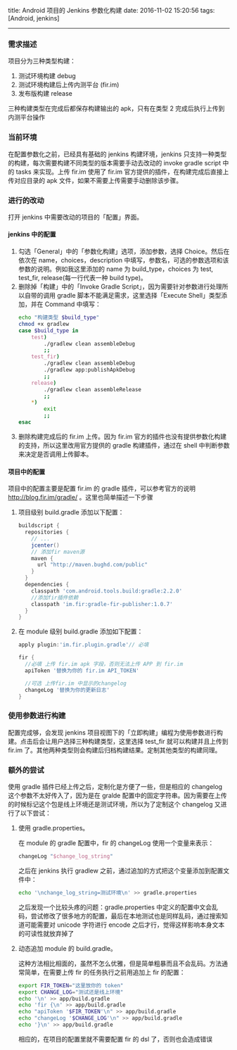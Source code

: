 title: Android 项目的 Jenkins 参数化构建
date: 2016-11-02 15:20:56
tags: [Android, jenkins]

---
### 需求描述

项目分为三种类型构建：

1. 测试环境构建 debug
2. 测试环境构建后上传内测平台 (fir.im)
3. 发布版构建 release

三种构建类型在完成后都保存构建输出的 apk，只有在类型 2 完成后执行上传到内测平台操作

<!--more-->

### 当前环境

在配置参数化之前，已经具有基础的 jenkins 构建环境，jenkins 只支持一种类型的构建，每次需要构建不同类型的版本需要手动去改动的 invoke gradle script 中的 tasks 来实现。上传 fir.im 使用了 fir.im 官方提供的插件，在构建完成后直接上传对应目录的 apk 文件，如果不需要上传需要手动删除该步骤。

### 进行的改动

打开 jenkins 中需要改动的项目的「配置」界面。

#### jenkins 中的配置

1. 勾选「General」中的「参数化构建」选项，添加参数，选择 Choice。然后在依次在 name，choices，description 中填写，参数名，可选的参数选项和该参数的说明。例如我这里添加的 name 为 build_type，choices 为 test, test_fir, release(每一行代表一种 build type)。
2. 删除掉「构建」中的「Invoke Gradle Script」，因为需要针对参数进行处理所以自带的调用 gradle 脚本不能满足需求，这里选择「Execute Shell」类型添加，并在 Command 中填写：
   ```bash
   echo "构建类型 $build_type"
   chmod +x gradlew
   case $build_type in
       test)
           ./gradlew clean assembleDebug
           ;;
       test_fir)
           ./gradlew clean assembleDebug
           ./gradlew app:publishApkDebug
           ;;
       release)
           ./gradlew clean assembleRelease
           ;;
       *)
           exit
           ;;
   esac
   ```
3. 删除构建完成后的 fir.im 上传。因为 fir.im 官方的插件也没有提供参数化构建的支持，所以这里改用官方提供的 gradle 构建插件，通过在 shell 中判断参数来决定是否调用上传脚本。

#### 项目中的配置

项目中的配置主要是配置 fir.im 的 gradle 插件，可以参考官方的说明 http://blog.fir.im/gradle/ 。这里也简单描述一下步骤

1. 项目级别 build.gradle 添加以下配置：
   ```gradle
   buildscript {
     repositories {
       // ...
       jcenter()
       // 添加fir maven源
       maven {
         url "http://maven.bughd.com/public"
       }
     }
     dependencies {
       classpath 'com.android.tools.build:gradle:2.2.0'
       //添加fir插件依赖
       classpath 'im.fir:gradle-fir-publisher:1.0.7'
     }
   }
   ```
2. 在 module 级别 build.gradle 添加如下配置：
   ```gradle
   apply plugin:'im.fir.plugin.gradle'// 必填
   
   fir {
     //必填 上传 fir.im apk 字段，否则无法上传 APP 到 fir.im
     apiToken '替换为你的 fir.im API_TOKEN'

     //可选 上传fir.im 中显示的changelog
     changeLog '替换为你的更新日志'
   }
   ```

### 使用参数进行构建

配置完成够，会发现 jenkins 项目视图下的「立即构建」编程为使用参数进行构建。点击后会让用户选择三种构建类型，这里选择 test_fir 就可以构建并且上传到 fir.im 了。其他两种类型则会构建后归档构建结果。定制其他类型的构建同理。

### 额外的尝试

使用 gradle 插件已经上传之后，定制化是方便了一些，但是相应的 changelog 这个参数不太好传入了，因为是在 gralde 配置中的固定字符串。因为需要在上传的时候标记这个包是线上环境还是测试环境，所以为了定制这个 changelog 又进行了以下尝试：

1. 使用 gradle.properties。
   
   在 module 的 gradle 配置中，fir 的 changeLog 使用一个变量来表示：
   ```gradle
   changeLog "$change_log_string"
   ```
   之后在 jenkins 执行 gradlew 之前，通过追加的方式把这个变量添加到配置文件中：
   ```bash
   echo '\nchange_log_string=测试环境\n' >> gradle.properties
   ```
   之后发现一个比较头疼的问题：gradle.properties 中定义的配置中文会乱码，尝试修改了很多地方的配置，最后在本地测试也是同样乱码，通过搜索知道可能需要对 unicode 字符进行 encode 之后才行，觉得这样影响本身文本的可读性就放弃掉了
   
2. 动态追加 module 的 build.gradle。

   这种方法相比相面的，虽然不怎么优雅，但是简单粗暴而且不会乱码。方法通常简单，在需要上传 fir 的任务执行之前用追加上 fir 的配置：
   
   ```bash
   export FIR_TOKEN="这里放你的 token"
   export CHANGE_LOG="测试还是线上环境"
   echo '\n' >> app/build.gradle
   echo 'fir {\n' >> app/build.gradle
   echo "apiToken '$FIR_TOKEN'\n" >> app/build.gradle
   echo "changeLog '$CHANGE_LOG'\n" >> app/build.gradle
   echo '}\n' >> app/build.gradle
   ```
   
   相应的，在项目的配置里就不需要配置 fir 的 dsl 了，否则也会造成错误
